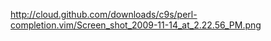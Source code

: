 


http://cloud.github.com/downloads/c9s/perl-completion.vim/Screen_shot_2009-11-14_at_2.22.56_PM.png
